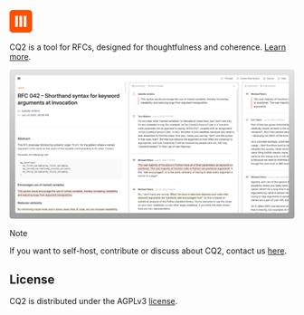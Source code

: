 <img
   src="./public/logos/cq2-favicon.svg"
   alt="CQ2 logo"
   height="40px"
   width="40px"
/>

CQ2 is a tool for RFCs, designed for thoughtfulness and coherence. [Learn more](https://cq2.co).

<img
   src="./public/meta.png"
   alt="CQ2 meta"
/>

> [!NOTE]
> If you want to self-host, contribute or discuss about CQ2, contact us [here](mailto:hi@anandbaburajan.com).

## License

CQ2 is distributed under the AGPLv3 [license](https://github.com/anandbaburajan/cq2/blob/main/LICENSE).
